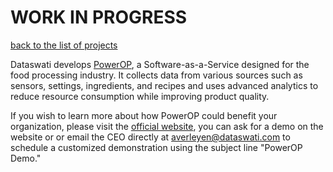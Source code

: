 # WORK IN PROGRESS
[back to the list of projects](Dataswati/list_of_projects.md)

Dataswati develops [PowerOP](https://www.dataswati.com/en/powerop), a Software-as-a-Service designed for the food processing industry. It collects data from various sources such as sensors, settings, ingredients, and recipes and uses advanced analytics to reduce resource consumption while improving product quality.

If you wish to learn more about how PowerOP could benefit your organization, please visit the [official website](https://www.dataswati.com/en/powerop), you can ask for a demo on the website or or email the CEO directly at averleyen@dataswati.com to schedule a customized demonstration using the subject line "PowerOP Demo."
